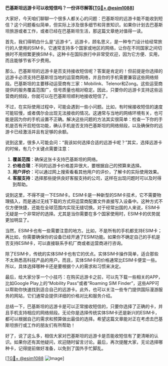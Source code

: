 **巴基斯坦远游卡可以收短信吗？一份详尽解答[[TG💪+ @esim1088](https://t.me/s/esim1088)]**

大家好，今天咱们聊聊一个很多人都关心的问题：巴基斯坦的远游卡能不能收到短信？这个问题看似简单，但实际上涉及很多细节和背景知识。如果你计划去巴基斯坦旅游或者工作，或者已经在巴基斯坦生活，那这篇文章绝对值得一读。

首先，我们得明白什么是“远游卡”。远游卡，顾名思义，是一种专门设计给经常旅行的人使用的SIM卡。它通常支持多个国家或地区的网络，让你在不同国家之间切换时不用频繁更换SIM卡。这种卡在国际旅行中非常受欢迎，因为它方便、实用，而且能够节省不少费用。

那么，巴基斯坦的远游卡是否支持接收短信呢？答案是肯定的！但前提是你选择的远游卡必须支持巴基斯坦当地的运营商网络，并且你的手机需要兼容这些网络频段。巴基斯坦的主要移动运营商有三家：Mobilink、Telenor和Zong。这些运营商提供的服务覆盖范围广，信号质量也相对稳定。因此，只要你的远游卡支持这些运营商的频段，你就可以在巴基斯坦顺利地接收短信了。

不过，在实际使用过程中，可能会遇到一些小问题。比如，有时候接收短信的速度可能较慢，或者偶尔会出现无法接收的情况。这通常与当地的网络环境有关，也可能是因为你的手机设置不正确。解决这些问题的方法其实很简单：检查一下你的手机是否有开启短信功能，确认手机是否支持巴基斯坦的网络频段，以及确保你的远游卡已经激活并且有足够的余额。

说到这里，很多人可能会问：“我该如何选择合适的远游卡呢？”其实，选择远游卡的时候，有几个关键点需要注意：

1. **覆盖范围**：确保这张卡支持巴基斯坦的网络。
2. **价格合理**：不同的远游卡价格差异很大，要根据自己的预算来选择。
3. **用户评价**：可以通过网上搜索看看其他用户的评价，了解卡的实际使用效果。
4. **客服支持**：选择那些提供良好客服支持的公司，这样在出现问题时可以及时得到帮助。

说到这里，不得不提一下ESIM卡。ESIM卡是一种新型的SIM卡技术，它不需要物理插入，而是通过无线下载的方式将运营商配置文件直接写入设备中。这种方式不仅方便快捷，还能在全球范围内实现无缝切换。对于经常出国的人来说，ESIM卡无疑是一个非常好的选择。尤其是当你需要在多个国家使用时，ESIM卡的优势就更加明显了。

当然，ESIM卡也有一些需要注意的地方。比如，不是所有的手机都支持ESIM卡；再比如，你需要确保你的设备已经开通了ESIM功能。如果你不确定自己的手机是否支持ESIM卡，可以直接联系手机厂商或者运营商进行咨询。

除了ESIM卡，传统的实体SIM卡也有它的优点。实体SIM卡操作简单，适合那些不太熟悉高科技产品的用户。而且，实体SIM卡的价格通常比ESIM卡便宜一些。所以，具体选择哪种卡还是要根据个人的需求和习惯来决定。

最后，给大家分享一个小技巧：在购买远游卡之前，可以先下载一些相关的APP，比如Google Play上的“Mobility Pass”或者“Roaming SIM Finder”，这些APP可以帮助你快速找到适合自己的远游卡。此外，也可以关注一些专门提供国际漫游服务的网站，它们通常会提供详细的价格对比和服务介绍。

总结一下，巴基斯坦的远游卡是可以正常接收短信的，只要你选择了正确的卡，并且手机支持相应的网络频段。无论你是选择传统实体SIM卡还是新兴的ESIM卡，都可以根据自己的需求和预算做出最佳的选择。希望这篇文章能对正在考虑去巴基斯坦旅行或工作的朋友们有所帮助！

好了，说了这么多，相信大家对巴基斯坦的远游卡是否能收短信有了更清晰的认识。如果你还有其他疑问，欢迎随时留言讨论。最后，再次提醒大家，无论选择哪种卡，记得提前做好准备，以免到了国外手忙脚乱。

[[TG💪+ @esim1088](https://t.me/s/esim1088) ![Image](https://i.postimg.cc/4NQfJmqS/Snipaste-2025-05-13-00-14-12.png)]